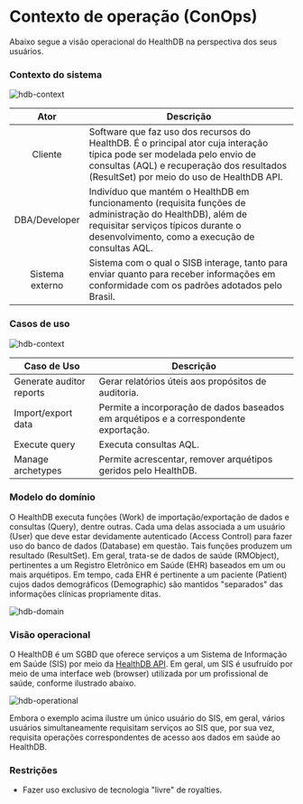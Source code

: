 # Contexto de operação (ConOps)
Abaixo segue a visão operacional do HealthDB na perspectiva dos seus usuários.

### Contexto do sistema

![hdb-context](https://cloud.githubusercontent.com/assets/1735792/23322571/568f1162-fac3-11e6-975c-a2d540df0861.png)

| Ator           |   Descrição  |
|:--------------:|----------------|
|Cliente   | Software que faz uso dos recursos do HealthDB. É o principal ator cuja interação típica pode ser modelada pelo envio de consultas (AQL) e recuperação dos resultados (ResultSet) por meio do uso de HealthDB API. |
|DBA/Developer      | Indivíduo que mantém o HealthDB em funcionamento (requisita funções de administração do HealthDB), além de requisitar serviços típicos durante o desenvolvimento, como a execução de consultas AQL. |
|Sistema externo | Sistema com o qual o SISB interage, tanto para enviar quanto para receber informações em conformidade com os padrões adotados pelo Brasil.|


### Casos de uso

![hdb-context](https://cloud.githubusercontent.com/assets/1735792/24000856/3b6f1df0-0a3b-11e7-967a-344729a23141.png)

| Caso de Uso    |   Descrição  |
|--------------|----------------|
|Generate auditor reports| Gerar relatórios úteis aos propósitos de auditoria.|
|Import/export data|Permite a incorporação de dados baseados em arquétipos e a correspondente exportação.|
|Execute query| Executa consultas AQL.|
|Manage archetypes| Permite acrescentar, remover arquétipos geridos pelo HealthDB.|

### Modelo do domínio
O HealthDB executa funções (Work) de importação/exportação de dados e consultas (Query), dentre outras. Cada uma delas associada a um usuário (User) que deve estar devidamente autenticado (Access Control) para fazer uso do banco de dados (Database) em questão. Tais funções produzem um resultado (ResultSet). Em geral, trata-se de dados de saúde (RMObject), pertinentes a um Registro Eletrônico em Saúde (EHR) baseados em um ou mais arquétipos. Em tempo, cada EHR é pertinente a um paciente (Patient) cujos dados demográficos (Demographic) são mantidos "separados" das informações clínicas propriamente ditas.

![hdb-domain](https://cloud.githubusercontent.com/assets/1735792/23341779/139f8a4c-fc2d-11e6-89c8-7211d11bb13f.png)


### Visão operacional
O HealthDB é um SGBD que oferece serviços a um Sistema de Informação em Saúde (SIS) por meio da [HealthDB API](https://github.com/kyriosdata/db/wiki/HealthDB-API). Em geral, um SIS é usufruído por meio de uma interface web (browser) utilizada por um profissional de saúde, conforme ilustrado abaixo.

![hdb-operational](https://cloud.githubusercontent.com/assets/1735792/24010300/39ba8efc-0a56-11e7-8e74-1454a0aa265b.png)

Embora o exemplo acima ilustre um único usuário do SIS, em geral, vários usuários simultaneamente requisitam serviços ao SIS que, por sua vez, requisita operações correspondentes de acesso aos dados em saúde ao HealthDB.

### Restrições

- Fazer uso exclusivo de tecnologia "livre" de royalties. 

